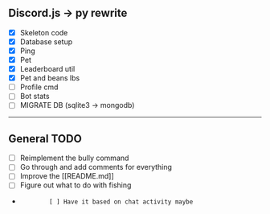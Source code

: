 ## Discord.js -> py rewrite

-   [x] Skeleton code
-   [x] Database setup
-   [x] Ping
-   [x] Pet
-   [x] Leaderboard util
-   [x] Pet and beans lbs
-   [ ] Profile cmd
-   [ ] Bot stats
-   [ ] MIGRATE DB (sqlite3 -> mongodb)

---

## General TODO

-   [ ] Reimplement the bully command
-   [ ] Go through and add comments for everything
-   [ ] Improve the [[README.md]]
-   [ ] Figure out what to do with fishing
-             [ ] Have it based on chat activity maybe
